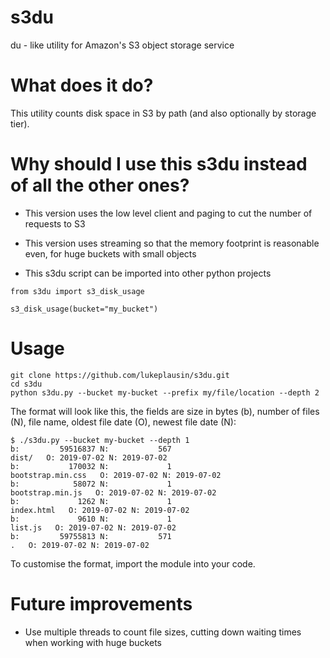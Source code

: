 # s3du
du - like utility for Amazon's S3 object storage service

# What does it do?

This utility counts disk space in S3 by path (and also optionally by storage tier).

# Why should I use this s3du instead of all the other ones?

- This version uses the low level client and paging to cut the number of requests to S3

- This version uses streaming so that the memory footprint is reasonable even, for huge buckets with small objects

- This s3du script can be imported into other python projects

```
from s3du import s3_disk_usage

s3_disk_usage(bucket="my_bucket")
```

# Usage

```
git clone https://github.com/lukeplausin/s3du.git
cd s3du
python s3du.py --bucket my-bucket --prefix my/file/location --depth 2
```

The format will look like this, the fields are size in bytes (b), number of files (N), file name, oldest file date (O), newest file date (N):
```
$ ./s3du.py --bucket my-bucket --depth 1
b:         59516837 N:           567                                                        dist/   O: 2019-07-02 N: 2019-07-02
b:           170032 N:             1                                            bootstrap.min.css   O: 2019-07-02 N: 2019-07-02
b:            58072 N:             1                                             bootstrap.min.js   O: 2019-07-02 N: 2019-07-02
b:             1262 N:             1                                                   index.html   O: 2019-07-02 N: 2019-07-02
b:             9610 N:             1                                                      list.js   O: 2019-07-02 N: 2019-07-02
b:         59755813 N:           571                                                            .   O: 2019-07-02 N: 2019-07-02
```

To customise the format, import the module into your code.

# Future improvements

- Use multiple threads to count file sizes, cutting down waiting times when working with huge buckets
